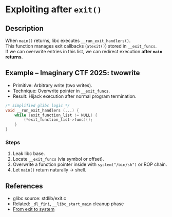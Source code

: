 # Exploiting after `exit()`

## Description
When `main()` returns, libc executes `__run_exit_handlers()`.  
This function manages exit callbacks (`atexit()`) stored in `__exit_funcs`.  
If we can overwrite entries in this list, we can redirect execution **after `main` returns**.

## Example – Imaginary CTF 2025: twowrite
- Primitive: Arbitrary write (two writes).
- Technique: Overwrite pointer in `__exit_funcs`.
- Result: Hijack execution after normal program termination.

```c
/* simplified glibc logic */
void __run_exit_handlers (...) {
    while (exit_function_list != NULL) {
        (*exit_function_list->func)();
    }
}
```

### Steps
1. Leak libc base.
2. Locate `__exit_funcs` (via symbol or offset).
3. Overwrite a function pointer inside with `system("/bin/sh")` or ROP chain.
4. Let `main()` return naturally → shell.

## References
- glibc source: stdlib/exit.c
- Related: `_dl_fini`, `__libc_start_main` cleanup phase
- [From exit to system](https://blog.rop.la/en/exploiting/2024/06/11/code-exec-part1-from-exit-to-system.html)